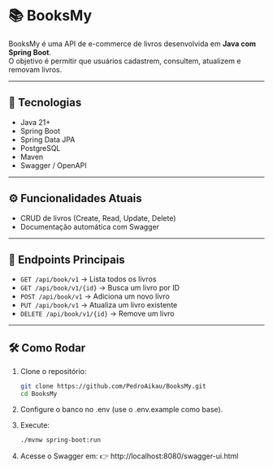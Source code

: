 # 📚 BooksMy

BooksMy é uma API de e-commerce de livros desenvolvida em **Java com Spring Boot**.  
O objetivo é permitir que usuários cadastrem, consultem, atualizem e removam livros.

---

## 🚀 Tecnologias
- Java 21+
- Spring Boot
- Spring Data JPA
- PostgreSQL
- Maven
- Swagger / OpenAPI

---

## ⚙️ Funcionalidades Atuais
- CRUD de livros (Create, Read, Update, Delete)
- Documentação automática com Swagger

---

## 📖 Endpoints Principais
- `GET /api/book/v1` → Lista todos os livros
- `GET /api/book/v1/{id}` → Busca um livro por ID
- `POST /api/book/v1` → Adiciona um novo livro
- `PUT /api/book/v1` → Atualiza um livro existente
- `DELETE /api/book/v1/{id}` → Remove um livro

---

## 🛠️ Como Rodar
1. Clone o repositório:
   ```bash
   git clone https://github.com/PedroAikau/BooksMy.git
   cd BooksMy
2. Configure o banco no .env (use o .env.example como base).

3. Execute:

    ```bash
   ./mvnw spring-boot:run

4. Acesse o Swagger em:
👉 http://localhost:8080/swagger-ui.html
